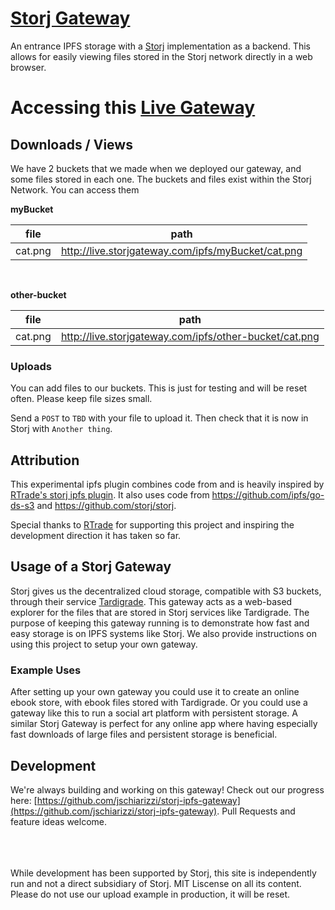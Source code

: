 # [Storj Gateway](https://github.com/jschiarizzi/storj-ipfs-gateway)
An entrance IPFS storage with a [Storj](http://storj.io) implementation as a backend. This allows for easily viewing files stored in the Storj network directly in a web browser.

# Accessing this [Live Gateway](http://live.storjgateway.com:3001) 

## Downloads / Views
We have 2 buckets that we made when we deployed our gateway, and some files stored in each one. The buckets and files exist within the Storj Network. You can access them

**myBucket**

| file | path |
| ----------- | ----------- |
| cat.png | http://live.storjgateway.com/ipfs/myBucket/cat.png |

<br>

**other-bucket**

| file | path |
| ----------- | ----------- |
| cat.png | http://live.storjgateway.com/ipfs/other-bucket/cat.png |

### Uploads
You can add files to our buckets. This is just for testing and will be reset often. Please keep file sizes small.

Send a `POST` to `TBD` with your file to upload it. Then check that it is now in Storj with `Another thing`.

## Attribution
This experimental ipfs plugin combines code from and is heavily inspired by [RTrade's storj ipfs plugin](https://github.com/RTradeLtd/storj-ipfs-ds-plugin). It also uses code from https://github.com/ipfs/go-ds-s3 and https://github.com/storj/storj.

Special thanks to [RTrade](https://www.rtradetechnologies.com/) for supporting this project and inspiring the development direction it has taken so far.

## Usage of a Storj Gateway
Storj gives us the decentralized cloud storage, compatible with S3 buckets, through their service [Tardigrade](https://tardigrade.io/). This gateway acts as a web-based explorer for the files that are stored in Storj services like Tardigrade. The purpose of keeping this gateway running is to demonstrate how fast and easy storage is on IPFS systems like Storj.  We also provide instructions on using this project to setup your own gateway.

### Example Uses
After setting up your own gateway you could use it to create an online ebook store, with ebook files stored with Tardigrade. Or you could use a gateway like this to run a social art platform with persistent storage. A similar Storj Gateway is perfect for any online app where having especially fast downloads of large files and persistent storage is beneficial.  

## Development 
We're always building and working on this gateway! Check out our progress here: [https://github.com/jschiarizzi/storj-ipfs-gateway](https://github.com/jschiarizzi/storj-ipfs-gateway). Pull Requests and feature ideas welcome.


<br><br><br>
While development has been supported by Storj, this site is independently run and not a direct subsidiary of Storj. MIT Liscense on all its content. Please do not use our upload example in production, it will be reset. 
